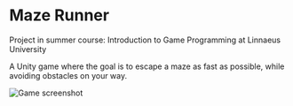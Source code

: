 # Maze Runner
Project in summer course: Introduction to Game Programming at Linnaeus University

A Unity game where the goal is to escape a maze as fast as possible, while avoiding obstacles on your way.

![Game screenshot](./Assets/Textures/game_screenshot.png)
